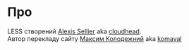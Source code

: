 
Про
===

LESS створений [Alexis Sellier](http://cloudhead.io) aka [cloudhead](http://cloudhead.io).<br/>
Автор перекладу сайту [Максим Колодежний](http://www.komaval.com) aka [komaval](http://github.com/komaval)
